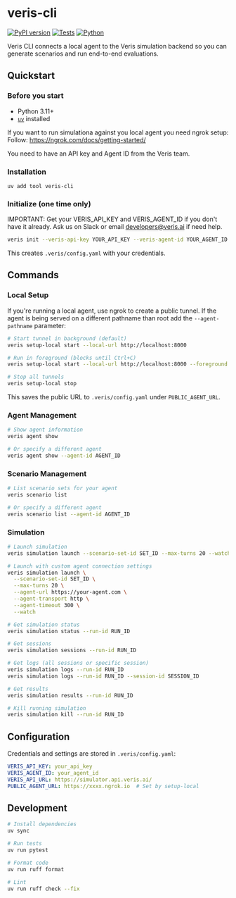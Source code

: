 # veris-cli

[![PyPI version](https://badge.fury.io/py/veris-cli.svg)](https://badge.fury.io/py/veris-cli)
[![Tests](https://github.com/veris-ai/veris-cli/actions/workflows/test.yml/badge.svg)](https://github.com/veris-ai/veris-cli/actions/workflows/test.yml)
[![Python](https://img.shields.io/pypi/pyversions/veris-cli.svg)](https://pypi.org/project/veris-cli/)

Veris CLI connects a local agent to the Veris simulation backend so you can generate scenarios and run end-to-end evaluations.

## Quickstart

### Before you start

- Python 3.11+
- [`uv`](https://docs.astral.sh/uv/getting-started/installation/) installed

If you want to run simulationa against you local agent you need ngrok setup:
Follow: https://ngrok.com/docs/getting-started/

You need to have an API key and Agent ID from the Veris team.

### Installation

```
uv add tool veris-cli
```

### Initialize (one time only)

IMPORTANT: Get your VERIS_API_KEY and VERIS_AGENT_ID if you don't have it already. Ask us on Slack or email developers@veris.ai if need help.

```bash
veris init --veris-api-key YOUR_API_KEY --veris-agent-id YOUR_AGENT_ID
```

This creates `.veris/config.yaml` with your credentials.

## Commands

### Local Setup

If you're running a local agent, use ngrok to create a public tunnel. If the agent is being served on a different pathname than root add the `--agent-pathname` parameter:

```bash
# Start tunnel in background (default)
veris setup-local start --local-url http://localhost:8000

# Run in foreground (blocks until Ctrl+C)
veris setup-local start --local-url http://localhost:8000 --foreground

# Stop all tunnels
veris setup-local stop
```

This saves the public URL to `.veris/config.yaml` under `PUBLIC_AGENT_URL`.

### Agent Management

```bash
# Show agent information
veris agent show

# Or specify a different agent
veris agent show --agent-id AGENT_ID
```

### Scenario Management

```bash
# List scenario sets for your agent
veris scenario list

# Or specify a different agent
veris scenario list --agent-id AGENT_ID
```

### Simulation

```bash
# Launch simulation
veris simulation launch --scenario-set-id SET_ID --max-turns 20 --watch

# Launch with custom agent connection settings
veris simulation launch \
  --scenario-set-id SET_ID \
  --max-turns 20 \
  --agent-url https://your-agent.com \
  --agent-transport http \
  --agent-timeout 300 \
  --watch

# Get simulation status
veris simulation status --run-id RUN_ID

# Get sessions
veris simulation sessions --run-id RUN_ID

# Get logs (all sessions or specific session)
veris simulation logs --run-id RUN_ID
veris simulation logs --run-id RUN_ID --session-id SESSION_ID

# Get results
veris simulation results --run-id RUN_ID

# Kill running simulation
veris simulation kill --run-id RUN_ID
```

## Configuration

Credentials and settings are stored in `.veris/config.yaml`:

```yaml
VERIS_API_KEY: your_api_key
VERIS_AGENT_ID: your_agent_id
VERIS_API_URL: https://simulator.api.veris.ai/
PUBLIC_AGENT_URL: https://xxxx.ngrok.io  # Set by setup-local
```

## Development

```bash
# Install dependencies
uv sync

# Run tests
uv run pytest

# Format code
uv run ruff format

# Lint
uv run ruff check --fix
```
